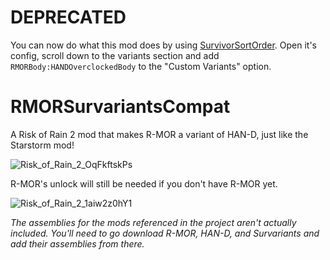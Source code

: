 # DEPRECATED
You can now do what this mod does by using [SurvivorSortOrder](https://thunderstore.io/package/TheTimesweeper/SurvivorSortOrder/). Open it's config, scroll down to the variants section and add `RMORBody:HANDOverclockedBody` to the "Custom Variants" option.

# RMORSurvariantsCompat
A Risk of Rain 2 mod that makes R-MOR a variant of HAN-D, just like the Starstorm mod!

![Risk_of_Rain_2_OqFkftskPs](https://github.com/LordVGames/RMORSurvariantsCompat/assets/51967559/793a49c3-73f7-48f0-ac8f-74f1db963595)

R-MOR's unlock will still be needed if you don't have R-MOR yet.

![Risk_of_Rain_2_1aiw2z0hY1](https://github.com/LordVGames/RMORSurvariantsCompat/assets/51967559/a7799abf-a2f7-4e55-9428-70ebda0c8db0)

*The assemblies for the mods referenced in the project aren't actually included. You'll need to go download R-MOR, HAN-D, and Survariants and add their assemblies from there.*
